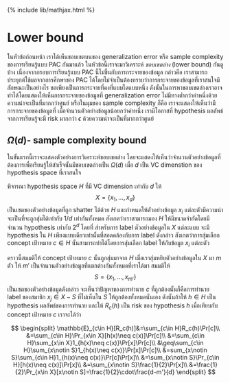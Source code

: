 {% include lib/mathjax.html %}
# Lower bound

ในหัวข้อก่อนหน้า เราได้เห็นขอบเขตบนของ generalization error หรือ sample complexity ของการเรียนรู้แบบ PAC กันมาแล้ว
ในหัวข้อนี้เราจะมาวิเคราะห์ _ขอบเขตล่าง_ (lower bound) กันดูบ้าง เนื่องจากกรอบการเรียนรู้แบบ PAC นี้ไม่ขึ้นกับการกระจายของข้อมูล กล่าวคือ 
เราสามารถประยุกต์ใช้ผลจากการศึกษาของ PAC ได้โดยไม่จำเป็นต้องทราบว่าการกระจายของข้อมูลที่เราสนใจมีลักษณะเป็นอย่างไร
ขอเพียงเป็นการกระจายที่คงที่แบบใดแบบหนึ่ง ดังนั้นในการหาขอบเขตล่างเราอาจทำได้โดยแสดงให้เห็นการกระจายของข้อมูลที่ generalization error ไม่มีทางต่ำกว่าค่าหนึ่งด้วยความน่าจะเป็นที่มากกว่าศูนย์ หรือในมุมของ sample complexity ก็คือ เราจะแสดงให้เห็นว่ามีการกระจายของข้อมูลที่ เมื่อจำนวนตัวอย่างข้อมูลน้อยกว่าค่าหนึ่ง เรามีโอกาสที่ hypothesis ผลลัพธ์จากการเรียนรู้จะมี risk มากกว่า $\epsilon$ ด้วยความน่าจะเป็นที่มากกว่าศูนย์

## $\Omega(d)$- sample complexity bound
ในขั้นแรกนี้เราจะแสดงตัวอย่างการวิเคราะห์ขอบเขตล่าง โดยจะแสดงให้เห็นว่าจำนวนตัวอย่างข้อมูลที่ต้องการเพื่อเรียนรู้ให้สำเร็จนั้นมีขอบเขตล่างเป็น $\Omega(d)$ เมื่อ $d$ เป็น VC dimenstion ของ hypothesis space ที่เราสนใจ

พิจารณา hypothesis space $H$ ที่มี VC dimension เท่ากับ $d$ ให้ $$X=\{x_1,\dots,x_d\}$$ เป็นเซตของตัวอย่างข้อมูลที่ถูก shatter ได้ด้วย $H$ 
และกำหนดให้ตัวอย่างข้อมูล $x_i$ แต่ละตัวมีความน่าจะเป็นที่จะถูกสุ่มได้เท่ากับ $1/d$ เท่ากันทั้งหมด สังเกตว่าเราสามารถมอง $H$ ให้มีขนาดจำกัดโดยมีจำนวน hypothesis เท่ากับ $2^d$ โดยที่ สำหรับการ label ตัวอย่างข้อมูลใน $X$ แต่ละแบบ จะมี hypothesis ใน $H$ เพียงแบบเดียวเท่านั้นที่สอดคล้องกับการ label ดังกล่าว สังเกตว่าการสุ่มเลือก concept เป้าหมาย $c\in H$ นั้นสามารถทำได้โดยการสุ่มเลือก label ให้กับข้อมูล $x_i$ แต่ละตัว

คราวนี้สมมติให้ concept เป้าหมาย $c$ นั้นถูกสุ่มมาจาก $H$ เมื่อเราสุ่มหยิบตัวอย่างข้อมูลใน $X$ มา $m$ ตัว ให้ $m'$ เป็นจำนวนตัวอย่างข้อมูลที่แตกต่างกันทั้งหมดที่เราได้มา สมมติให้ $$S=\{x_1,\dots,x_{m'}\}$$ เป็นเซตของตัวอย่างข้อมูลดังกล่าว จะเห็นว่าปัญหาของการทำนาย $c$ ที่ถูกต้องนั้นก็คือการทำนาย label ของสมาชิก $x_j\in X-S$ ที่ไม่เห็นใน $S$ ให้ถูกต้องทั้งหมดนั่นเอง ดังนั้นถ้าให้ $h\in H$ เป็น hypothesis ผลลัพธ์ของการทำนาย และให้ $R_c(h)$ เป็น risk ของ hypothesis $h$ เมื่อเทียบกับ concept เป้าหมาย $c$ เราจะได้ว่า

$$
\begin{split}
\mathbb{E}_{c\in H}[R_c(h)]&=\sum_{c\in H}R_c(h)\Pr[c]\\
&=\sum_{c\in H}\Pr_{x\in X}[h(x)\neq c(x)]\Pr[c]\\
&=\sum_{c\in H}\sum_{x\in X}1_{h(x)\neq c(x)}\Pr[x]\Pr[c]\\
&\geq\sum_{c\in H}\sum_{x\notin S}1_{h(x)\neq c(x)}\Pr[x]\Pr[c]\\
&=sum_{x\notin S}\sum_{c\in H}1_{h(x)\neq c(x)}\Pr[c]\Pr[x]\\
&=\sum_{x\notin S}\Pr_{c\in H}[h(x)\neq c(x)]\Pr[x]\\
&=\sum_{x\notin S}\frac{1}{2}\Pr[x]\\
&=\frac{1}{2}\Pr_{x\in X}[x\notin S]=\frac{1}{2}\cdot\frac{d-m'}{d}
\end{split}
$$
